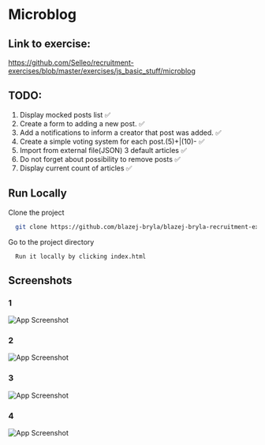
# Microblog

## Link to exercise:

https://github.com/Selleo/recruitment-exercises/blob/master/exercises/js_basic_stuff/microblog

## TODO:
1. Display mocked posts list ✅
2. Create a form to adding a new post. ✅
3. Add a notifications to inform a creator that post was added. ✅
4. Create a simple voting system for each post.(5)+|(10)- ✅
5. Import from external file(JSON) 3 default articles ✅
6. Do not forget about possibility to remove posts ✅
7. Display current count of articles ✅




## Run Locally

Clone the project

```bash
  git clone https://github.com/blazej-bryla/blazej-bryla-recruitment-exercises/tree/main/microblog
```

Go to the project directory


```
  Run it locally by clicking index.html
```




## Screenshots

### 1
![App Screenshot](https://iili.io/HgnacXV.png)

### 2
![App Screenshot](https://iili.io/Hgnlll1.png)

### 3
![App Screenshot](https://iili.io/HgnxE9S.png)

### 4
![App Screenshot](https://iili.io/HgnG5kF.png)
